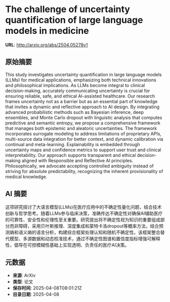 # The challenge of uncertainty quantification of large language models in medicine

**URL**: http://arxiv.org/abs/2504.05278v1

## 原始摘要

This study investigates uncertainty quantification in large language models
(LLMs) for medical applications, emphasizing both technical innovations and
philosophical implications. As LLMs become integral to clinical
decision-making, accurately communicating uncertainty is crucial for ensuring
reliable, safe, and ethical AI-assisted healthcare. Our research frames
uncertainty not as a barrier but as an essential part of knowledge that invites
a dynamic and reflective approach to AI design. By integrating advanced
probabilistic methods such as Bayesian inference, deep ensembles, and Monte
Carlo dropout with linguistic analysis that computes predictive and semantic
entropy, we propose a comprehensive framework that manages both epistemic and
aleatoric uncertainties. The framework incorporates surrogate modeling to
address limitations of proprietary APIs, multi-source data integration for
better context, and dynamic calibration via continual and meta-learning.
Explainability is embedded through uncertainty maps and confidence metrics to
support user trust and clinical interpretability. Our approach supports
transparent and ethical decision-making aligned with Responsible and Reflective
AI principles. Philosophically, we advocate accepting controlled ambiguity
instead of striving for absolute predictability, recognizing the inherent
provisionality of medical knowledge.


## AI 摘要

这项研究探讨了大语言模型(LLMs)在医疗应用中的不确定性量化问题，结合技术创新与哲学思考。随着LLMs参与临床决策，准确传达不确定性对确保AI辅助医疗的可靠性、安全性和伦理性至关重要。研究提出将不确定性视为知识的重要组成部分而非障碍，采用贝叶斯推理、深度集成和蒙特卡洛dropout等概率方法，结合预测熵和语义熵的语言分析，构建综合框架处理认知和随机不确定性。该框架整合替代模型、多源数据和动态校准技术，通过不确定性图谱和置信度指标增强可解释性，倡导在可控模糊性基础上实现透明、负责任的医疗AI决策。

## 元数据

- **来源**: ArXiv
- **类型**: 论文
- **保存时间**: 2025-04-08T08:01:21Z
- **目录日期**: 2025-04-08
